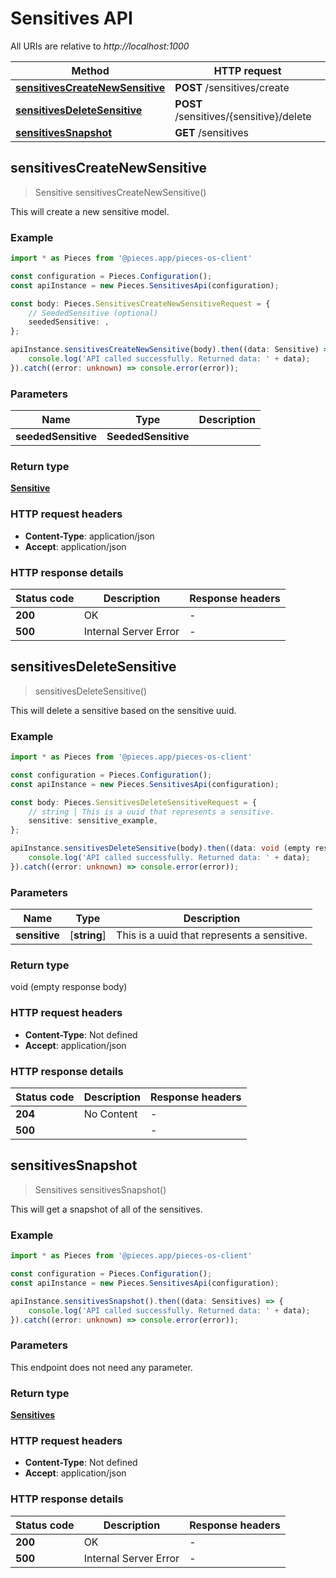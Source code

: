 # Sensitives API

All URIs are relative to *http://localhost:1000*

Method | HTTP request
------------- | -------------
[**sensitivesCreateNewSensitive**](SensitivesApi#sensitivescreatenewsensitive) | **POST** /sensitives/create
[**sensitivesDeleteSensitive**](SensitivesApi#sensitivesdeletesensitive) | **POST** /sensitives/\{sensitive\}/delete
[**sensitivesSnapshot**](SensitivesApi#sensitivessnapshot) | **GET** /sensitives


## **sensitivesCreateNewSensitive**
> Sensitive sensitivesCreateNewSensitive()

This will create a new sensitive model.

### Example

```typescript
import * as Pieces from '@pieces.app/pieces-os-client'

const configuration = Pieces.Configuration();
const apiInstance = new Pieces.SensitivesApi(configuration);

const body: Pieces.SensitivesCreateNewSensitiveRequest = {
    // SeededSensitive (optional)
    seededSensitive: ,
};

apiInstance.sensitivesCreateNewSensitive(body).then((data: Sensitive) => {
    console.log('API called successfully. Returned data: ' + data);
}).catch((error: unknown) => console.error(error));
```

### Parameters

Name | Type | Description
------------- | ------------- | ------------- 
 **seededSensitive** | **SeededSensitive**|  |


### Return type

[**Sensitive**](../models/Sensitive)

### HTTP request headers

- **Content-Type**: application/json
- **Accept**: application/json


### HTTP response details
| Status code | Description | Response headers
|-------------|-------------|------------------
**200** | OK |  -  |
**500** | Internal Server Error |  -  |

## **sensitivesDeleteSensitive**
> sensitivesDeleteSensitive()

This will delete a sensitive based on the sensitive uuid.

### Example

```typescript
import * as Pieces from '@pieces.app/pieces-os-client'

const configuration = Pieces.Configuration();
const apiInstance = new Pieces.SensitivesApi(configuration);

const body: Pieces.SensitivesDeleteSensitiveRequest = {
    // string | This is a uuid that represents a sensitive.
    sensitive: sensitive_example,
};

apiInstance.sensitivesDeleteSensitive(body).then((data: void (empty response body)) => {
    console.log('API called successfully. Returned data: ' + data);
}).catch((error: unknown) => console.error(error));
```

### Parameters

Name | Type | Description
------------- | ------------- | ------------- 
 **sensitive** | [**string**] | This is a uuid that represents a sensitive. | defaults to undefined


### Return type

void (empty response body)

### HTTP request headers

- **Content-Type**: Not defined
- **Accept**: application/json


### HTTP response details
| Status code | Description | Response headers
|-------------|-------------|------------------
**204** | No Content |  -  |
**500** |  |  -  |

## **sensitivesSnapshot**
> Sensitives sensitivesSnapshot()

This will get a snapshot of all of the sensitives.

### Example

```typescript
import * as Pieces from '@pieces.app/pieces-os-client'

const configuration = Pieces.Configuration();
const apiInstance = new Pieces.SensitivesApi(configuration);

apiInstance.sensitivesSnapshot().then((data: Sensitives) => {
    console.log('API called successfully. Returned data: ' + data);
}).catch((error: unknown) => console.error(error));
```

### Parameters
This endpoint does not need any parameter.


### Return type

[**Sensitives**](../models/Sensitives)

### HTTP request headers

- **Content-Type**: Not defined
- **Accept**: application/json


### HTTP response details
| Status code | Description | Response headers
|-------------|-------------|------------------
**200** | OK |  -  |
**500** | Internal Server Error |  -  |


